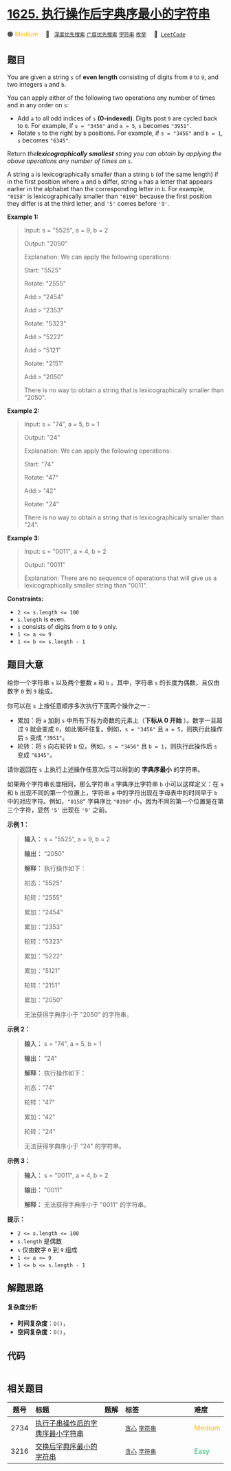 # [1625. 执行操作后字典序最小的字符串](https://leetcode.com/problems/lexicographically-smallest-string-after-applying-operations)

🟠 <font color=#ffb800>Medium</font>&emsp; 🔖&ensp; [`深度优先搜索`](/leetcode/outline/tag/depth-first-search.md) [`广度优先搜索`](/leetcode/outline/tag/breadth-first-search.md) [`字符串`](/leetcode/outline/tag/string.md) [`枚举`](/leetcode/outline/tag/enumeration.md)&emsp; 🔗&ensp;[`LeetCode`](https://leetcode.com/problems/lexicographically-smallest-string-after-applying-operations)

## 题目

You are given a string `s` of **even length** consisting of digits from `0` to
`9`, and two integers `a` and `b`.

You can apply either of the following two operations any number of times and
in any order on `s`:

  * Add `a` to all odd indices of `s` **(0-indexed)**. Digits post `9` are cycled back to `0`. For example, if `s = "3456"` and `a = 5`, `s` becomes `"3951"`.
  * Rotate `s` to the right by `b` positions. For example, if `s = "3456"` and `b = 1`, `s` becomes `"6345"`.

Return _the**lexicographically smallest** string you can obtain by applying
the above operations any number of times on_ `s`.

A string `a` is lexicographically smaller than a string `b` (of the same
length) if in the first position where `a` and `b` differ, string `a` has a
letter that appears earlier in the alphabet than the corresponding letter in
`b`. For example, `"0158"` is lexicographically smaller than `"0190"` because
the first position they differ is at the third letter, and `'5'` comes before
`'9'`.



**Example 1:**

> Input: s = "5525", a = 9, b = 2
> 
> Output: "2050"
> 
> Explanation: We can apply the following operations:
> 
> Start:  "5525"
> 
> Rotate: "2555"
> 
> Add:> 
> "2454"
> 
> Add:> 
> "2353"
> 
> Rotate: "5323"
> 
> Add:> 
> "5222"
> 
> Add:> 
> "5121"
> 
> Rotate: "2151"
> 
> Add:> 
> "2050"​​​​​
> 
> There is no way to obtain a string that is lexicographically smaller than "2050".

**Example 2:**

> Input: s = "74", a = 5, b = 1
> 
> Output: "24"
> 
> Explanation: We can apply the following operations:
> 
> Start:  "74"
> 
> Rotate: "47"
> 
> ​​​​​​​Add:> 
> "42"
> 
> ​​​​​​​Rotate: "24"​​​​​​​​​​​​
> 
> There is no way to obtain a string that is lexicographically smaller than "24".

**Example 3:**

> Input: s = "0011", a = 4, b = 2
> 
> Output: "0011"
> 
> Explanation: There are no sequence of operations that will give us a lexicographically smaller string than "0011".

**Constraints:**

  * `2 <= s.length <= 100`
  * `s.length` is even.
  * `s` consists of digits from `0` to `9` only.
  * `1 <= a <= 9`
  * `1 <= b <= s.length - 1`


## 题目大意

给你一个字符串 `s` 以及两个整数 `a` 和 `b` 。其中，字符串 `s` 的长度为偶数，且仅由数字 `0` 到 `9` 组成。

你可以在 `s` 上按任意顺序多次执行下面两个操作之一：

  * 累加：将  `a` 加到 `s` 中所有下标为奇数的元素上（**下标从 0 开始** ）。数字一旦超过 `9` 就会变成 `0`，如此循环往复。例如，`s = "3456"` 且 `a = 5`，则执行此操作后 `s` 变成 `"3951"`。
  * 轮转：将 `s` 向右轮转 `b` 位。例如，`s = "3456"` 且 `b = 1`，则执行此操作后 `s` 变成 `"6345"`。

请你返回在 `s` 上执行上述操作任意次后可以得到的 **字典序最小** 的字符串。

如果两个字符串长度相同，那么字符串 `a` 字典序比字符串 `b` 小可以这样定义：在 `a` 和 `b` 出现不同的第一个位置上，字符串 `a`
中的字符出现在字母表中的时间早于 `b` 中的对应字符。例如，`"0158”` 字典序比 `"0190"` 小，因为不同的第一个位置是在第三个字符，显然
`'5'` 出现在 `'9'` 之前。



**示例 1：**

> 
> 
> 
> 
> 
> **输入：** s = "5525", a = 9, b = 2
> 
> **输出：** "2050"
> 
> **解释：** 执行操作如下：
> 
> 初态："5525"
> 
> 轮转："2555"
> 
> 累加："2454"
> 
> 累加："2353"
> 
> 轮转："5323"
> 
> 累加："5222"
> 
> 累加："5121"
> 
> 轮转："2151"
> 
> 累加："2050"​​​​​
> 
> 无法获得字典序小于 "2050" 的字符串。
> 
> 

**示例 2：**

> 
> 
> 
> 
> 
> **输入：** s = "74", a = 5, b = 1
> 
> **输出：** "24"
> 
> **解释：** 执行操作如下：
> 
> 初态："74"
> 
> 轮转："47"
> 
> 累加："42"
> 
> 轮转："24"​​​​​
> 
> 无法获得字典序小于 "24" 的字符串。
> 
> 

**示例 3：**

> 
> 
> 
> 
> 
> **输入：** s = "0011", a = 4, b = 2
> 
> **输出：** "0011"
> 
> **解释：** 无法获得字典序小于 "0011" 的字符串。
> 
> 



**提示：**

  * `2 <= s.length <= 100`
  * `s.length` 是偶数
  * `s` 仅由数字 `0` 到 `9` 组成
  * `1 <= a <= 9`
  * `1 <= b <= s.length - 1`


## 解题思路

#### 复杂度分析

- **时间复杂度**：`O()`，
- **空间复杂度**：`O()`，

## 代码

```javascript

```

## 相关题目

<!-- prettier-ignore -->
| 题号 | 标题 | 题解 | 标签 | 难度 |
| :------: | :------ | :------: | :------ | :------ |
| 2734 | [执行子串操作后的字典序最小字符串](https://leetcode.com/problems/lexicographically-smallest-string-after-substring-operation) |  |  [`贪心`](/leetcode/outline/tag/greedy.md) [`字符串`](/leetcode/outline/tag/string.md) | <font color=#ffb800>Medium</font> |
| 3216 | [交换后字典序最小的字符串](https://leetcode.com/problems/lexicographically-smallest-string-after-a-swap) |  |  [`贪心`](/leetcode/outline/tag/greedy.md) [`字符串`](/leetcode/outline/tag/string.md) | <font color=#15bd66>Easy</font> |

<style>
.blue {
    background-color: #096dd9;
    padding: 0.25rem 0.5rem;
    margin: 0;
    font-size: 0.85em;
    border-radius: 3px;
    color: white;
    font-weight: 500;
}
table th:first-of-type { width: 10%; }
table th:nth-of-type(2) { width: 35%; }
table th:nth-of-type(3) { width: 10%; }
table th:nth-of-type(4) { width: 35%; }
table th:nth-of-type(5) { width: 10%; }
</style>
